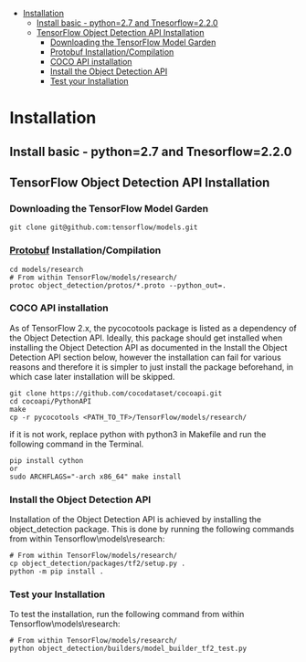 - [Installation](#installation)
  - [Install basic - python=2.7 and Tnesorflow=2.2.0](#install-basic---python27-and-tnesorflow220)
  - [TensorFlow Object Detection API Installation](#tensorflow-object-detection-api-installation)
    - [Downloading the TensorFlow Model Garden](#downloading-the-tensorflow-model-garden)
    - [Protobuf Installation/Compilation](#protobuf-installationcompilation)
    - [COCO API installation](#coco-api-installation)
    - [Install the Object Detection API](#install-the-object-detection-api)
    - [Test your Installation](#test-your-installation)
# Installation
## Install basic - python=2.7 and Tnesorflow=2.2.0
## TensorFlow Object Detection API Installation
### Downloading the TensorFlow Model Garden
```
git clone git@github.com:tensorflow/models.git
```
### [Protobuf](protogbuf) Installation/Compilation
```
cd models/research 
# From within TensorFlow/models/research/
protoc object_detection/protos/*.proto --python_out=.
```
### COCO API installation
As of TensorFlow 2.x, the pycocotools package is listed as a dependency of the Object Detection API. Ideally, this package should get installed when installing the Object Detection API as documented in the Install the Object Detection API section below, however the installation can fail for various reasons and therefore it is simpler to just install the package beforehand, in which case later installation will be skipped.
```
git clone https://github.com/cocodataset/cocoapi.git
cd cocoapi/PythonAPI
make
cp -r pycocotools <PATH_TO_TF>/TensorFlow/models/research/
```
if it is not work, replace python with python3 in Makefile and run the following command in the Terminal.
```
pip install cython
or
sudo ARCHFLAGS="-arch x86_64" make install
```
### Install the Object Detection API
Installation of the Object Detection API is achieved by installing the object_detection package. This is done by running the following commands from within Tensorflow\models\research:
```
# From within TensorFlow/models/research/
cp object_detection/packages/tf2/setup.py .
python -m pip install .
```
### Test your Installation
To test the installation, run the following command from within Tensorflow\models\research:
```
# From within TensorFlow/models/research/
python object_detection/builders/model_builder_tf2_test.py
``` 

